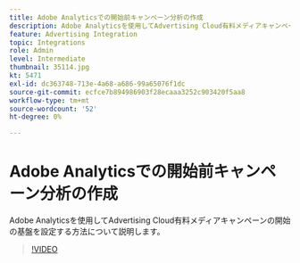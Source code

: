 ```yaml
---
title: Adobe Analyticsでの開始前キャンペーン分析の作成
description: Adobe Analyticsを使用してAdvertising Cloud有料メディアキャンペーンの開始の基盤を設定する方法について説明します。
feature: Advertising Integration
topic: Integrations
role: Admin
level: Intermediate
thumbnail: 35114.jpg
kt: 5471
exl-id: dc363748-713e-4a68-a686-99a65076f1dc
source-git-commit: ecfce7b894986903f28ecaaa3252c903420f5aa8
workflow-type: tm+mt
source-wordcount: '52'
ht-degree: 0%

---
```


# Adobe Analyticsでの開始前キャンペーン分析の作成

Adobe Analyticsを使用してAdvertising Cloud有料メディアキャンペーンの開始の基盤を設定する方法について説明します。

>[!VIDEO](https://video.tv.adobe.com/v/35114/?quality=12&learn=on)
